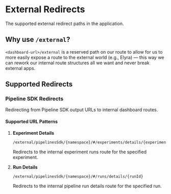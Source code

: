 # External Redirects

The supported external redirect paths in the application.

## Why use `/external`?

`<dashboard-url>/external` is a reserved path on our route to allow for us to more easily expose a route to the external world (e.g., Elyra) — this way we can rework our internal route structures all we want and never break external apps.

## Supported Redirects

### Pipeline SDK Redirects

Redirecting from Pipeline SDK output URLs to internal dashboard routes.

#### Supported URL Patterns

1. **Experiment Details**
   ```
   /external/pipelinesSdk/{namespace}/#/experiments/details/{experimentId}
   ```
   Redirects to the internal experiment runs route for the specified experiment.

2. **Run Details**
   ```
   /external/pipelinesSdk/{namespace}/#/runs/details/{runId}
   ```
   Redirects to the internal pipeline run details route for the specified run.
